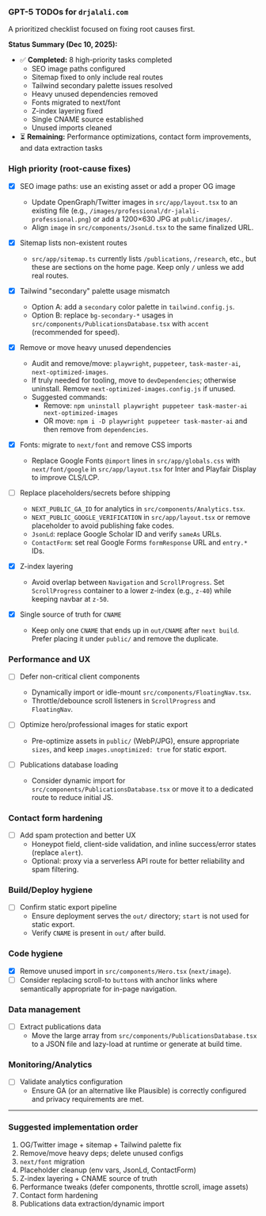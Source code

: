 ### GPT-5 TODOs for `drjalali.com`

A prioritized checklist focused on fixing root causes first.

**Status Summary (Dec 10, 2025):**
- ✅ **Completed:** 8 high-priority tasks completed
  - SEO image paths configured
  - Sitemap fixed to only include real routes
  - Tailwind secondary palette issues resolved
  - Heavy unused dependencies removed
  - Fonts migrated to next/font
  - Z-index layering fixed
  - Single CNAME source established
  - Unused imports cleaned
- ⏳ **Remaining:** Performance optimizations, contact form improvements, and data extraction tasks

### High priority (root-cause fixes)
- [x] SEO image paths: use an existing asset or add a proper OG image
  - Update OpenGraph/Twitter images in `src/app/layout.tsx` to an existing file (e.g., `/images/professional/dr-jalali-professional.png`) or add a 1200×630 JPG at `public/images/`.
  - Align `image` in `src/components/JsonLd.tsx` to the same finalized URL.

- [x] Sitemap lists non-existent routes
  - `src/app/sitemap.ts` currently lists `/publications`, `/research`, etc., but these are sections on the home page. Keep only `/` unless we add real routes.

- [x] Tailwind "secondary" palette usage mismatch
  - Option A: add a `secondary` color palette in `tailwind.config.js`.
  - Option B: replace `bg-secondary-*` usages in `src/components/PublicationsDatabase.tsx` with `accent` (recommended for speed).

- [x] Remove or move heavy unused dependencies
  - Audit and remove/move: `playwright`, `puppeteer`, `task-master-ai`, `next-optimized-images`.
  - If truly needed for tooling, move to `devDependencies`; otherwise uninstall. Remove `next-optimized-images.config.js` if unused.
  - Suggested commands:
    - Remove: `npm uninstall playwright puppeteer task-master-ai next-optimized-images`
    - OR move: `npm i -D playwright puppeteer task-master-ai` and then remove from `dependencies`.

- [x] Fonts: migrate to `next/font` and remove CSS imports
  - Replace Google Fonts `@import` lines in `src/app/globals.css` with `next/font/google` in `src/app/layout.tsx` for Inter and Playfair Display to improve CLS/LCP.

- [ ] Replace placeholders/secrets before shipping
  - `NEXT_PUBLIC_GA_ID` for analytics in `src/components/Analytics.tsx`.
  - `NEXT_PUBLIC_GOOGLE_VERIFICATION` in `src/app/layout.tsx` or remove placeholder to avoid publishing fake codes.
  - `JsonLd`: replace Google Scholar ID and verify `sameAs` URLs.
  - `ContactForm`: set real Google Forms `formResponse` URL and `entry.*` IDs.

- [x] Z-index layering
  - Avoid overlap between `Navigation` and `ScrollProgress`. Set `ScrollProgress` container to a lower z-index (e.g., `z-40`) while keeping navbar at `z-50`.

- [x] Single source of truth for `CNAME`
  - Keep only one `CNAME` that ends up in `out/CNAME` after `next build`. Prefer placing it under `public/` and remove the duplicate.

### Performance and UX
- [ ] Defer non-critical client components
  - Dynamically import or idle-mount `src/components/FloatingNav.tsx`.
  - Throttle/debounce scroll listeners in `ScrollProgress` and `FloatingNav`.

- [ ] Optimize hero/professional images for static export
  - Pre-optimize assets in `public/` (WebP/JPG), ensure appropriate `sizes`, and keep `images.unoptimized: true` for static export.

- [ ] Publications database loading
  - Consider dynamic import for `src/components/PublicationsDatabase.tsx` or move it to a dedicated route to reduce initial JS.

### Contact form hardening
- [ ] Add spam protection and better UX
  - Honeypot field, client-side validation, and inline success/error states (replace `alert`).
  - Optional: proxy via a serverless API route for better reliability and spam filtering.

### Build/Deploy hygiene
- [ ] Confirm static export pipeline
  - Ensure deployment serves the `out/` directory; `start` is not used for static export.
  - Verify `CNAME` is present in `out/` after build.

### Code hygiene
- [x] Remove unused import in `src/components/Hero.tsx` (`next/image`).
- [ ] Consider replacing scroll-to `button`s with anchor links where semantically appropriate for in-page navigation.

### Data management
- [ ] Extract publications data
  - Move the large array from `src/components/PublicationsDatabase.tsx` to a JSON file and lazy-load at runtime or generate at build time.

### Monitoring/Analytics
- [ ] Validate analytics configuration
  - Ensure GA (or an alternative like Plausible) is correctly configured and privacy requirements are met.

---

### Suggested implementation order
1) OG/Twitter image + sitemap + Tailwind palette fix
2) Remove/move heavy deps; delete unused configs
3) `next/font` migration
4) Placeholder cleanup (env vars, JsonLd, ContactForm)
5) Z-index layering + CNAME source of truth
6) Performance tweaks (defer components, throttle scroll, image assets)
7) Contact form hardening
8) Publications data extraction/dynamic import

